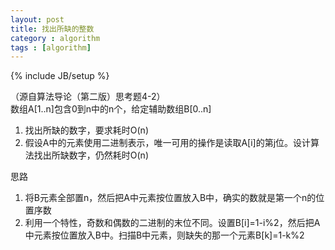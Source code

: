 ```yaml
---
layout: post
title: 找出所缺的整数
category : algorithm
tags : [algorithm]
---
```

{% include JB/setup %}

（源自算法导论（第二版）思考题4-2）  
数组A[1..n]包含0到n中的n个，给定辅助数组B[0..n]  
1. 找出所缺的数字，要求耗时O(n)  
2. 假设A中的元素使用二进制表示，唯一可用的操作是读取A[i]的第j位。设计算法找出所缺数字，仍然耗时O(n)  

思路  
1. 将B元素全部置n，然后把A中元素按位置放入B中，确实的数就是第一个n的位置序数  
2. 利用一个特性，奇数和偶数的二进制的末位不同。设置B[i]=1-i%2，然后把A中元素按位置放入B中。扫描B中元素，则缺失的那一个元素B[k]=1-k%2